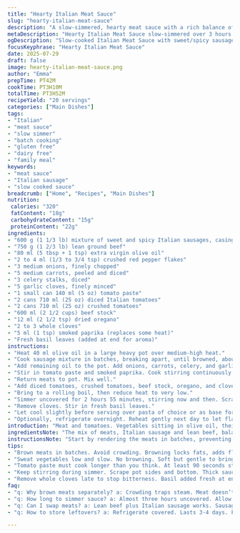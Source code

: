 ```yaml
---
title: "Hearty Italian Meat Sauce"
slug: "hearty-italian-meat-sauce"
description: "A slow-simmered, hearty meat sauce with a rich balance of savory spices and fresh vegetables. Features a blend of sweet and spicy Italian sausage with lean ground beef. Includes diced carrots, celery, onions, and garlic softened in olive oil, merging with a trio of tomato products and beef broth. Simmered for over three hours with oregano and cloves infuses deep layers of flavor. Slightly altered spice amounts and ingredient swaps add a unique touch. Yields a large batch suitable for family gatherings or batch cooking for the week. Gluten-free, dairy-free, nut-free, and egg-free."
metaDescription: "Hearty Italian Meat Sauce slow-simmered over 3 hours with spiced sausage, ground beef, fresh veggies, tomato trio, and beef broth. Large batch, gluten-free, dairy-free."
ogDescription: "Slow-cooked Italian Meat Sauce with sweet/spicy sausage, lean beef, veggies, and rich tomato blend. Simmered three hours. Big batch, no gluten or dairy."
focusKeyphrase: "Hearty Italian Meat Sauce"
date: 2025-07-29
draft: false
image: hearty-italian-meat-sauce.png
author: "Emma"
prepTime: PT42M
cookTime: PT3H10M
totalTime: PT3H52M
recipeYield: "20 servings"
categories: ["Main Dishes"]
tags:
- "Italian"
- "meat sauce"
- "slow simmer"
- "batch cooking"
- "gluten free"
- "dairy free"
- "family meal"
keywords:
- "meat sauce"
- "Italian sausage"
- "slow cooked sauce"
breadcrumb: ["Home", "Recipes", "Main Dishes"]
nutrition: 
 calories: "320"
 fatContent: "18g"
 carbohydrateContent: "15g"
 proteinContent: "22g"
ingredients:
- "600 g (1 1/3 lb) mixture of sweet and spicy Italian sausages, casings removed"
- "750 g (1 2/3 lb) lean ground beef"
- "80 ml (5 tbsp + 1 tsp) extra virgin olive oil"
- "2 to 4 ml (1/3 to 3/4 tsp) crushed red pepper flakes"
- "3 medium onions, finely chopped"
- "5 medium carrots, peeled and diced"
- "3 celery stalks, diced"
- "5 garlic cloves, finely minced"
- "1 small can 140 ml (5 oz) tomato paste"
- "2 cans 710 ml (25 oz) diced Italian tomatoes"
- "2 cans 710 ml (25 oz) crushed tomatoes"
- "600 ml (2 1/2 cups) beef stock"
- "12 ml (2 1/2 tsp) dried oregano"
- "2 to 3 whole cloves"
- "5 ml (1 tsp) smoked paprika (replaces some heat)"
- "Fresh basil leaves (added at end for aroma)"
instructions:
- "Heat 40 ml olive oil in a large heavy pot over medium-high heat."
- "Cook sausage mixture in batches, breaking apart, until browned, about 6 minutes per batch. Season lightly with salt, pepper, and crushed red pepper flakes. Remove and set aside."
- "Add remaining oil to the pot. Add onions, carrots, celery, and garlic. Season and sweat until softened but not browned, about 8 minutes."
- "Stir in tomato paste and smoked paprika. Cook stirring continuously for 90 seconds to deepen flavors."
- "Return meats to pot. Mix well."
- "Add diced tomatoes, crushed tomatoes, beef stock, oregano, and cloves."
- "Bring to a rolling boil, then reduce heat to very low."
- "Simmer uncovered for 2 hours 55 minutes, stirring now and then. Scrape sides and bottom to prevent sticking."
- "Remove cloves. Stir in fresh basil leaves."
- "Let cool slightly before serving over pasta of choice or as base for other dishes."
- "Optionally, refrigerate overnight. Reheat gently next day to let flavors marry further."
introduction: "Meat and tomatoes. Vegetables sitting in olive oil, their natural sugars coming out. Sauté the garlic hot, then add tomato paste, spices — smoke in paprika, sharpness in red pepper. Two meats browned to lock in fat. Cloves poking around, small surprises. Hours later, sauce thick with the taste of time passing slowly on the stove. It’s chunky but smooth, bright but deep. Not rushed. Large quantities to feed a crowd or a week’s worth of dinners. The kind of dinner you remember. Basil fresh, almost thrown in at the end like a secret. It’s hearty, rustic, with bite and comfort. No dairy, no gluten, no fuss. Just a pot simmering away."
ingredientsNote: "The mix of meats, Italian sausage and lean beef, balances sweeter and spicier flavors with a grounded beefiness. Olive oil is generous for sautéing vegetables, uplifting the base without heaviness. Onion, carrot, and celery create the soffritto foundation. Fresh garlic sharpens the aroma. Tomato paste is the umami heart, cooked slightly for richness. Swapping out some tomatoes for crushed instead of diced gives a thicker texture that's less watery. Beef broth adds depth compared to water. Oregano is classic, warm. Cloves are subtle but key for a slightly sweet and aromatic background note. Smoked paprika replaces a bit of heat with a smoky edge. Fresh basil is added last, keeping its brightness alive."
instructionsNote: "Start by rendering the meats in batches, preventing steaming and encouraging browning for flavor. Use medium-high heat but watch for burning. Vegetables go in next — softening slowly rather than frying hard. Tomato paste must cook briefly to lose rawness, stirred constantly. Return meats while stirring to combine layers. Add canned tomatoes, stock, and dried herbs. Bring sauce to vigorous boil first, then down to a long gentle simmer. Stir every 20-30 minutes, scraping bits from the bottom for flavor, and to avoid burning as it thickens considerably over nearly three hours. Remove cloves late in cooking to avoid overpowering. Basil leaves added just before serving or after reheating next day preserve freshness. This process takes patience but yields complexity. Sauce can rest overnight and taste intensifies."
tips:
- "Brown meats in batches. Avoid crowding. Browning locks fats, adds flavor. Don’t rush. High heat but avoid burning. Set cooked meat aside off heat."
- "Sweat vegetables low and slow. No browning. Soft but gentle to bring out natural sugars. Watch garlic carefully, stir continuously to avoid bitterness."
- "Tomato paste must cook longer than you think. At least 90 seconds stirring non stop. Develops umami, loses raw tang, deeper color."
- "Keep stirring during simmer. Scrape pot sides and bottom. Thick sauce sticks; prevents burnt bits. Every 20-30 minutes. Patience, not rush."
- "Remove whole cloves late to stop bitterness. Basil added fresh at end, not cooked, keeps aroma bright and herbal. Don’t skip this step."
faq:
- "q: Why brown meats separately? a: Crowding traps steam. Meat doesn’t brown. Flavor lost. Batch cooking renders fat better. Avoid soggy texture. Use medium-high heat to sear well."
- "q: How long to simmer sauce? a: Almost three hours uncovered. Allow thickening, flavor development. Stir, scrape regularly. Can do overnight in fridge. Reheat gentle next day to marry flavors."
- "q: Can I swap meats? a: Lean beef plus Italian sausage works. Sausage brings spice and fat. Other ground meat combo possible but changes taste and texture. Adjust seasoning accordingly."
- "q: How to store leftovers? a: Refrigerate covered. Lasts 3-4 days. Freeze in portions. Thaw in fridge overnight. Reheat slowly on low heat. Keeps flavors intact and texture good."

---
```

